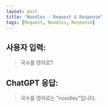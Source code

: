 ```yaml
---
layout: post
title: "Noodles - Request & Response"
tags: [Request, Noodles, Response]
---
```


## 사용자 입력:
> 국수를 영어로?

## ChatGPT 응답:
> 국수를 영어로는 "noodles"입니다.

